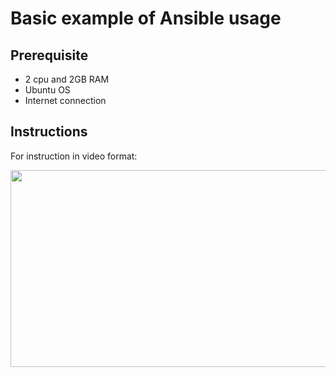 # Basic example of Ansible usage

## Prerequisite
- 2 cpu and 2GB RAM
- Ubuntu OS
- Internet connection

## Instructions

For instruction in video format:

[<img src="https://storage.googleapis.com/techinet-public/youtube/thumbnails/AnsibleSeries/E3.png" width="560" height="315">](https://youtu.be/dHf8dtZgg-0)
